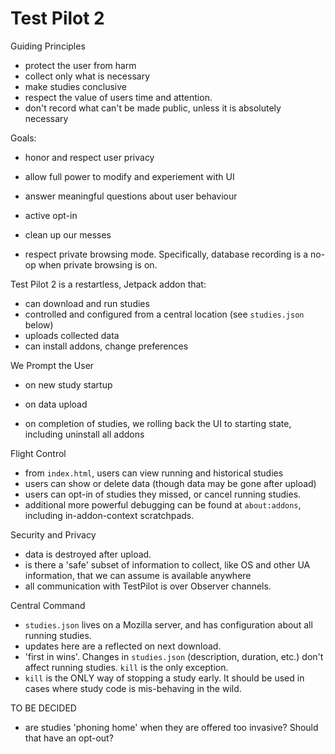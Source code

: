 # Test Pilot 2

Guiding Principles

* protect the user from harm
* collect only what is necessary
* make studies conclusive
* respect the value of users time and attention.
* don't record what can't be made public, unless it is absolutely necessary


Goals:

* honor and respect user privacy
* allow full power to modify and experiement with UI
* answer meaningful questions about user behaviour


* active opt-in
* clean up our messes
* respect private browsing mode.  Specifically, database recording is a no-op when private browsing is on.


Test Pilot 2 is a restartless, Jetpack addon that:

* can download and run studies
* controlled and configured from a central location (see `studies.json` below)
* uploads collected data
* can install addons, change preferences



We Prompt the User
* on new study startup
* on data upload


* on completion of studies, we rolling back the UI to starting state, including uninstall all addons




Flight Control

* from `index.html`, users can view running and historical studies
* users can show or delete data (though data may be gone after upload)
* users can opt-in of studies they missed, or cancel running studies.
* additional more powerful debugging can be found at `about:addons`, including in-addon-context scratchpads.




Security and Privacy
* data is destroyed after upload.
* is there a 'safe' subset of information to collect, like OS and other UA information, that we can assume is available anywhere
* all communication with TestPilot is over Observer channels.


Central Command

* `studies.json` lives on a Mozilla server, and has configuration about all running studies.
* updates here are a reflected on next download.
* 'first in wins'.  Changes in `studies.json` (description, duration, etc.) don't affect running studies.  `kill` is the only exception.
* `kill` is the ONLY way of stopping a study early.  It should be used in cases where study code is mis-behaving in the wild.



TO BE DECIDED

* are studies 'phoning home' when they are offered too invasive?  Should that have an opt-out?

